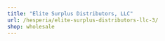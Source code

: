 ```yaml
---
title: "Elite Surplus Distributors, LLC"
url: /hesperia/elite-surplus-distributors-llc-3/
shop: wholesale
---
```

